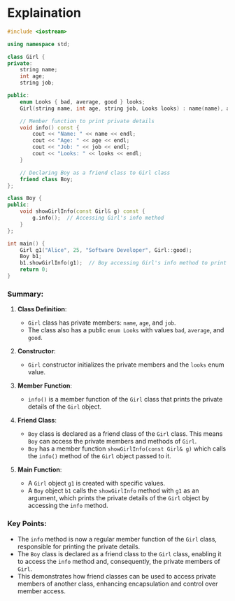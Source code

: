 # Explaination

```cpp
#include <iostream>

using namespace std;

class Girl {
private:
    string name;
    int age;
    string job;

public:
    enum Looks { bad, average, good } looks;
    Girl(string name, int age, string job, Looks looks) : name(name), age(age), job(job), looks(looks) {}

    // Member function to print private details
    void info() const {
        cout << "Name: " << name << endl;
        cout << "Age: " << age << endl;
        cout << "Job: " << job << endl;
        cout << "Looks: " << looks << endl;
    }

    // Declaring Boy as a friend class to Girl class
    friend class Boy;
};

class Boy {
public:
    void showGirlInfo(const Girl& g) const {
        g.info();  // Accessing Girl's info method
    }
};

int main() {
    Girl g1("Alice", 25, "Software Developer", Girl::good);
    Boy b1;
    b1.showGirlInfo(g1);  // Boy accessing Girl's info method to print details
    return 0;
}
```

### Summary:

1. **Class Definition**:
   - `Girl` class has private members: `name`, `age`, and `job`.
   - The class also has a public `enum Looks` with values `bad`, `average`, and `good`.

2. **Constructor**:
   - `Girl` constructor initializes the private members and the `looks` enum value.

3. **Member Function**:
   - `info()` is a member function of the `Girl` class that prints the private details of the `Girl` object.

4. **Friend Class**:
   - `Boy` class is declared as a friend class of the `Girl` class. This means `Boy` can access the private members and methods of `Girl`.
   - `Boy` has a member function `showGirlInfo(const Girl& g)` which calls the `info()` method of the `Girl` object passed to it.

5. **Main Function**:
   - A `Girl` object `g1` is created with specific values.
   - A `Boy` object `b1` calls the `showGirlInfo` method with `g1` as an argument, which prints the private details of the `Girl` object by accessing the `info` method. 

### Key Points:
- The `info` method is now a regular member function of the `Girl` class, responsible for printing the private details.
- The `Boy` class is declared as a friend class to the `Girl` class, enabling it to access the `info` method and, consequently, the private members of `Girl`.
- This demonstrates how friend classes can be used to access private members of another class, enhancing encapsulation and control over member access.